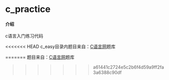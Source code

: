 # c_practice

#### 介绍
c语言入门练习代码

<<<<<<< HEAD
c_easy目录内题目来自：[C语言网](https://www.dotcpp.com/)题库


=======
题目来自：[C语言网](https://www.dotcpp.com/)题库

>>>>>>> a61441c2724e5c2b6f4d59a9ff2fa3a6388c90df

